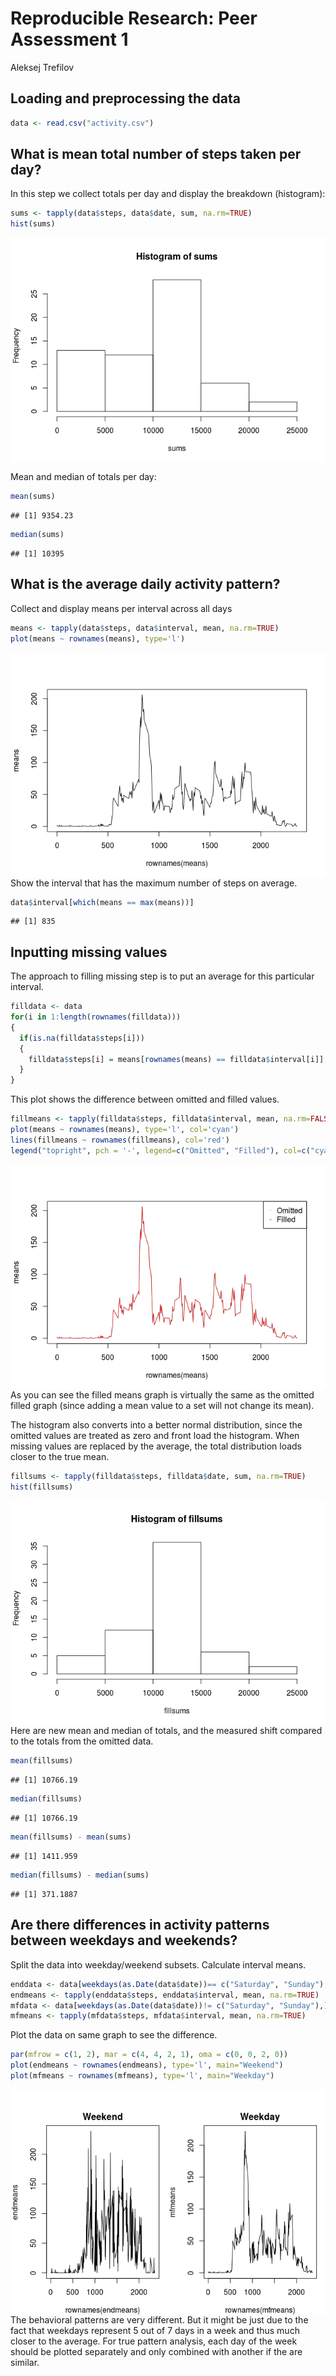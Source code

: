# Reproducible Research: Peer Assessment 1
Aleksej Trefilov  

## Loading and preprocessing the data

```r
data <- read.csv("activity.csv")
```

## What is mean total number of steps taken per day?
In this step we collect totals per day and display the breakdown (histogram):

```r
sums <- tapply(data$steps, data$date, sum, na.rm=TRUE) 
hist(sums)
```

<img src="PA1_template_files/figure-html/unnamed-chunk-2-1.png" title="" alt="" style="display: block; margin: auto;" />

Mean and median of totals per day:

```r
mean(sums)
```

```
## [1] 9354.23
```

```r
median(sums)
```

```
## [1] 10395
```

## What is the average daily activity pattern?
Collect and display means per interval across all days

```r
means <- tapply(data$steps, data$interval, mean, na.rm=TRUE) 
plot(means ~ rownames(means), type='l')
```

<img src="PA1_template_files/figure-html/unnamed-chunk-4-1.png" title="" alt="" style="display: block; margin: auto;" />
Show the interval that has the maximum number of steps on average.

```r
data$interval[which(means == max(means))]
```

```
## [1] 835
```

## Inputting missing values
The approach to filling missing step is to put an average for this particular interval.

```r
filldata <- data
for(i in 1:length(rownames(filldata))) 
{ 
  if(is.na(filldata$steps[i])) 
  { 
    filldata$steps[i] = means[rownames(means) == filldata$interval[i]];
  } 
}
```
This plot shows the difference between omitted and filled values.

```r
fillmeans <- tapply(filldata$steps, filldata$interval, mean, na.rm=FALSE) 
plot(means ~ rownames(means), type='l', col='cyan')
lines(fillmeans ~ rownames(fillmeans), col='red')
legend("topright", pch = '-', legend=c("Omitted", "Filled"), col=c("cyan", "red"))
```

<img src="PA1_template_files/figure-html/unnamed-chunk-7-1.png" title="" alt="" style="display: block; margin: auto;" />
As you can see the filled means graph is virtually the same as the omitted filled graph (since adding a mean value to a set will not change its mean).

The histogram also converts into a better normal distribution, since the omitted values are treated as zero and front load the histogram. When missing values are replaced by the average, the total distribution loads closer to the true mean.

```r
fillsums <- tapply(filldata$steps, filldata$date, sum, na.rm=TRUE) 
hist(fillsums)
```

<img src="PA1_template_files/figure-html/unnamed-chunk-8-1.png" title="" alt="" style="display: block; margin: auto;" />
Here are new mean and median of totals, and the measured shift compared to the totals from the omitted data.

```r
mean(fillsums)
```

```
## [1] 10766.19
```

```r
median(fillsums)
```

```
## [1] 10766.19
```

```r
mean(fillsums) - mean(sums)
```

```
## [1] 1411.959
```

```r
median(fillsums) - median(sums)
```

```
## [1] 371.1887
```

## Are there differences in activity patterns between weekdays and weekends?
Split the data into weekday/weekend subsets. Calculate interval means.

```r
enddata <- data[weekdays(as.Date(data$date))== c("Saturday", "Sunday"),]
endmeans <- tapply(enddata$steps, enddata$interval, mean, na.rm=TRUE) 
mfdata <- data[weekdays(as.Date(data$date))!= c("Saturday", "Sunday"),]
mfmeans <- tapply(mfdata$steps, mfdata$interval, mean, na.rm=TRUE)
```
Plot the data on same graph to see the difference. 

```r
par(mfrow = c(1, 2), mar = c(4, 4, 2, 1), oma = c(0, 0, 2, 0))
plot(endmeans ~ rownames(endmeans), type='l', main="Weekend")
plot(mfmeans ~ rownames(mfmeans), type='l', main="Weekday")
```

<img src="PA1_template_files/figure-html/unnamed-chunk-11-1.png" title="" alt="" style="display: block; margin: auto;" />
The behavioral patterns are very different. But it might be just due to the fact that weekdays represent 5 out of 7 days in a week and thus much closer to the average. For true pattern analysis, each day of the week should be plotted separately and only combined with another if the are similar.
